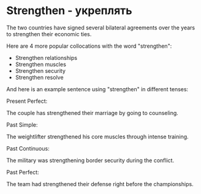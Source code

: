 # Strengthen - укреплять




The two countries have signed several bilateral agreements over the years to strengthen their economic ties.

Here are 4 more popular collocations with the word "strengthen":

- Strengthen relationships
- Strengthen muscles
- Strengthen security
- Strengthen resolve

And here is an example sentence using "strengthen" in different tenses:

Present Perfect:

The couple has strengthened their marriage by going to counseling.

Past Simple:

The weightlifter strengthened his core muscles through intense training.

Past Continuous:

The military was strengthening border security during the conflict.

Past Perfect:

The team had strengthened their defense right before the championships.